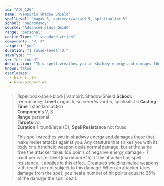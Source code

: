 ```yaml
---
id: "ACG_126"
name: "Vampiric Shadow Shield"
spellLevel: "magus 5, sorcerer/wizard 5, spiritualist 5"
school: "necromancy"
source: "Advanced Class Guide"
range: "personal"
castingTime: "1 standard action"
components: "V, S"
targets: "you"
duration: "1 round/level (D)"
saveType: ""
sr: "not found"
description: "This spell wreathes you in shadowy energy and damages those that make melee attacks against you. Any creature that strikes you with its body or a handheld weapon deals normal damage, but at the same time the attacker takes 1d6 points of negative energy damage + 1 point per caster level (maximum +15). If the attacker has spell resistance, it applies to this effect. Creatures wielding melee weapons with reach are not subject to this damage.  When an attacker takes damage from the spell, you heal a number of hit points equal to 25% of the damage the spell dealt."
known: false
cssclasses:
  - hide-title
  - hide-properties
---
```


> [!spellbook-spell-block] Vampiric Shadow Shield
> **School:** necromancy; **Level** magus 5, sorcerer/wizard 5, spiritualist 5
> **Casting Time** 1 standard action  
> **Components** V, S  
> **Range** personal  
> **Targets** you  
> **Duration** 1 round/level (D); **Spell Resistance** not found
> 
> This spell wreathes you in shadowy energy and damages those that make melee attacks against you. Any creature that strikes you with its body or a handheld weapon deals normal damage, but at the same time the attacker takes 1d6 points of negative energy damage + 1 point per caster level (maximum +15). If the attacker has spell resistance, it applies to this effect. Creatures wielding melee weapons with reach are not subject to this damage.  When an attacker takes damage from the spell, you heal a number of hit points equal to 25% of the damage the spell dealt.